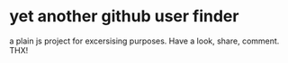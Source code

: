# yet another github user finder

a plain js project for excersising purposes. Have a look, share, comment. THX!

